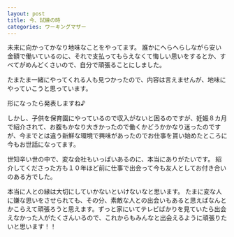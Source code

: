```yaml
---
layout: post
title: 今、試練の時
categories: ワーキングマザー
---
```


未来に向かってかなり地味なことをやってます。
誰かにへらへらしながら安い金額で働いているのに、それで支払ってもらえなくて悔しい思いをするとか、すべてがめんどくさいので、自分で頑張ることにしました。

たまたま一緒にやってくれる人も見つかったので、内容は言えませんが、地味にやっていこうと思っています。

形になったら発表しますね♪

しかし、子供を保育園にやっているので収入がないと困るのですが、妊娠８カ月で紹介されて、お腹もかなり大きかったので働くかどうかかなり迷ったのですが、今までとは違う新鮮な環境で興味があったのでお仕事を貰い始めたところに今もお世話になってます。

世知辛い世の中で、変な会社もいっぱいあるのに、本当にありがたいです。
紹介してくださった方も１０年ほど前に仕事で出会って今も友人としてお付き合いのある方でした。

本当に人との縁は大切にしていかないといけないなと思います。
たまに変な人に嫌な思いをさせられても、その分、素敵な人との出会いもあると思えばなんとかこらえて頑張ろうと思えます。ずっと家にいてテレビばかりを見ていたら出会えなかった人がたくさんいるので、これからもみんなと出会えるように頑張りたいと思います！！

